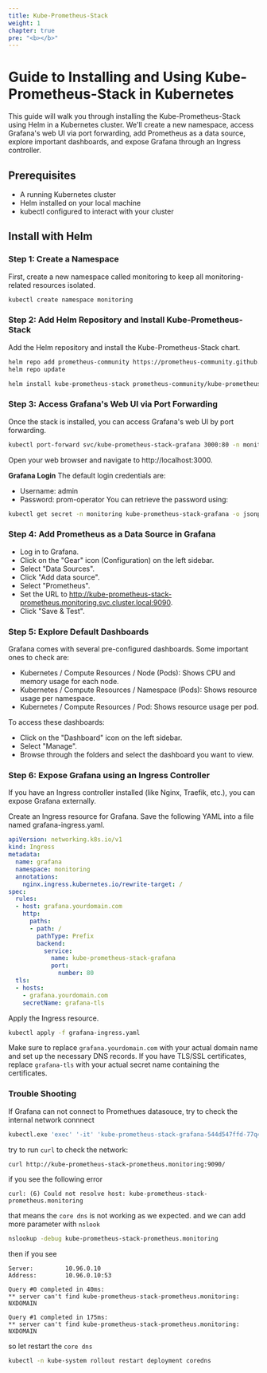 ```yaml
---
title: Kube-Prometheus-Stack
weight: 1
chapter: true
pre: "<b></b>"
---
```


# Guide to Installing and Using Kube-Prometheus-Stack in Kubernetes

This guide will walk you through installing the Kube-Prometheus-Stack using Helm in a Kubernetes cluster. We'll create a new namespace, access Grafana's web UI via port forwarding, add Prometheus as a data source, explore important dashboards, and expose Grafana through an Ingress controller.

## Prerequisites
- A running Kubernetes cluster
- Helm installed on your local machine
- kubectl configured to interact with your cluster


## Install with Helm

### Step 1: Create a Namespace
First, create a new namespace called monitoring to keep all monitoring-related resources isolated.

```sh
kubectl create namespace monitoring
```

### Step 2: Add Helm Repository and Install Kube-Prometheus-Stack
Add the Helm repository and install the Kube-Prometheus-Stack chart.

```sh
helm repo add prometheus-community https://prometheus-community.github.io/helm-charts
helm repo update

helm install kube-prometheus-stack prometheus-community/kube-prometheus-stack --namespace monitoring
```

### Step 3: Access Grafana's Web UI via Port Forwarding
Once the stack is installed, you can access Grafana's web UI by port forwarding.

```sh
kubectl port-forward svc/kube-prometheus-stack-grafana 3000:80 -n monitoring
```
Open your web browser and navigate to http://localhost:3000.

**Grafana Login**
The default login credentials are:

- Username: admin
- Password: prom-operator
You can retrieve the password using:

```sh
kubectl get secret -n monitoring kube-prometheus-stack-grafana -o jsonpath="{.data.admin-password}" | base64 --decode ; echo
```

### Step 4: Add Prometheus as a Data Source in Grafana

- Log in to Grafana.
- Click on the "Gear" icon (Configuration) on the left sidebar.
- Select "Data Sources".
- Click "Add data source".
- Select "Prometheus".
- Set the URL to http://kube-prometheus-stack-prometheus.monitoring.svc.cluster.local:9090.
- Click "Save & Test".

### Step 5: Explore Default Dashboards
Grafana comes with several pre-configured dashboards. Some important ones to check are:

- Kubernetes / Compute Resources / Node (Pods): Shows CPU and memory usage for each node.
- Kubernetes / Compute Resources / Namespace (Pods): Shows resource usage per namespace.
- Kubernetes / Compute Resources / Pod: Shows resource usage per pod.

To access these dashboards:

- Click on the "Dashboard" icon on the left sidebar.
- Select "Manage".
- Browse through the folders and select the dashboard you want to view.

### Step 6: Expose Grafana using an Ingress Controller
If you have an Ingress controller installed (like Nginx, Traefik, etc.), you can expose Grafana externally.

Create an Ingress resource for Grafana. Save the following YAML into a file named grafana-ingress.yaml.

```yaml
apiVersion: networking.k8s.io/v1
kind: Ingress
metadata:
  name: grafana
  namespace: monitoring
  annotations:
    nginx.ingress.kubernetes.io/rewrite-target: /
spec:
  rules:
  - host: grafana.yourdomain.com
    http:
      paths:
      - path: /
        pathType: Prefix
        backend:
          service:
            name: kube-prometheus-stack-grafana
            port:
              number: 80
  tls:
  - hosts:
    - grafana.yourdomain.com
    secretName: grafana-tls
```

Apply the Ingress resource.

```sh
kubectl apply -f grafana-ingress.yaml
```

Make sure to replace `grafana.yourdomain.com` with your actual domain name and set up the necessary DNS records. If you have TLS/SSL certificates, replace `grafana-tls` with your actual secret name containing the certificates.

### Trouble Shooting

If Grafana can not connect to Promethues datasouce, try to check the internal network connnect

```sh
kubectl.exe 'exec' '-it' 'kube-prometheus-stack-grafana-544d547ffd-77q4f' '--namespace' 'monitoring' '--container' 'grafana' '--' 'bash'
```

try to run `curl` to check the network:

```sh
curl http://kube-prometheus-stack-prometheus.monitoring:9090/
```
if you see the following error

```
curl: (6) Could not resolve host: kube-prometheus-stack-prometheus.monitoring
```
that means the `core dns` is not working as we expected.
and we can add more parameter with `nslook`

```sh
nslookup -debug kube-prometheus-stack-prometheus.monitoring 
```
then if you see

```
Server:         10.96.0.10
Address:        10.96.0.10:53

Query #0 completed in 40ms:
** server can't find kube-prometheus-stack-prometheus.monitoring: NXDOMAIN

Query #1 completed in 175ms:
** server can't find kube-prometheus-stack-prometheus.monitoring: NXDOMAIN
```

so let restart the `core dns`

```sh
kubectl -n kube-system rollout restart deployment coredns
```



